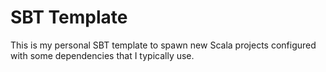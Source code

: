 # SBT Template

This is my personal SBT template to spawn new Scala projects configured with some dependencies that I typically use.